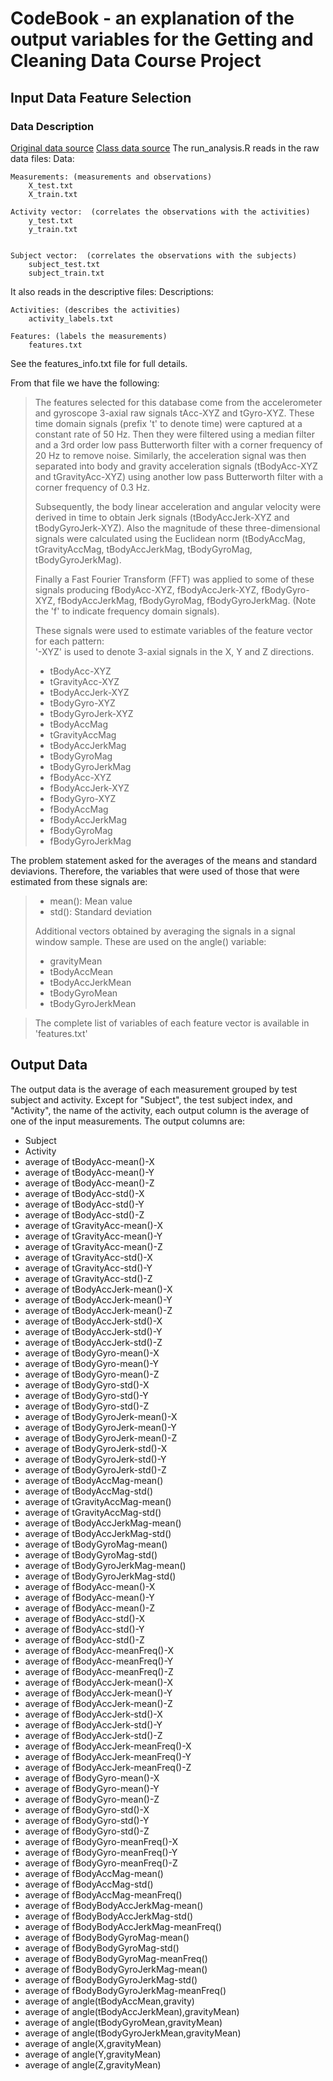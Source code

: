 # CodeBook - an explanation of the output variables for the Getting and Cleaning Data Course Project

## Input Data Feature Selection 
### Data Description
[Original data source](http://archive.ics.uci.edu/ml/datasets/Human+Activity+Recognition+Using+Smartphones)
[Class data source](https://d396qusza40orc.cloudfront.net/getdata%2Fprojectfiles%2FUCI%20HAR%20Dataset.zip)
The run_analysis.R reads in the raw data files:
  Data:

    Measurements: (measurements and observations)
        X_test.txt
        X_train.txt

    Activity vector:  (correlates the observations with the activities)
        y_test.txt
        y_train.txt

          
    Subject vector:  (correlates the observations with the subjects)
        subject_test.txt
        subject_train.txt

It also reads in the descriptive files:
  Descriptions:
  
    Activities: (describes the activities)
        activity_labels.txt
  
    Features: (labels the measurements)
        features.txt

See the features_info.txt file for full details.

From that file we have the following:
>The features selected for this database come from the accelerometer and gyroscope 3-axial raw signals tAcc-XYZ and tGyro-XYZ. These time domain signals (prefix 't' to denote time) were captured at a constant rate of 50 Hz. Then they were filtered using a median filter and a 3rd order low pass Butterworth filter with a corner frequency of 20 Hz to remove noise. Similarly, the acceleration signal was then separated into body and gravity acceleration signals (tBodyAcc-XYZ and tGravityAcc-XYZ) using another low pass Butterworth filter with a corner frequency of 0.3 Hz. 
>
>Subsequently, the body linear acceleration and angular velocity were derived in time to obtain Jerk signals (tBodyAccJerk-XYZ and tBodyGyroJerk-XYZ). Also the magnitude of these three-dimensional signals were calculated using the Euclidean norm (tBodyAccMag, tGravityAccMag, tBodyAccJerkMag, tBodyGyroMag, tBodyGyroJerkMag). 
>
>Finally a Fast Fourier Transform (FFT) was applied to some of these signals producing fBodyAcc-XYZ, fBodyAccJerk-XYZ, fBodyGyro-XYZ, fBodyAccJerkMag, fBodyGyroMag, fBodyGyroJerkMag. (Note the 'f' to indicate frequency domain signals). 
>
>These signals were used to estimate variables of the feature vector for each pattern:  
>'-XYZ' is used to denote 3-axial signals in the X, Y and Z directions.
>
>* tBodyAcc-XYZ
>* tGravityAcc-XYZ
>* tBodyAccJerk-XYZ
>* tBodyGyro-XYZ
>* tBodyGyroJerk-XYZ
>* tBodyAccMag
>* tGravityAccMag
>* tBodyAccJerkMag
>* tBodyGyroMag
>* tBodyGyroJerkMag
>* fBodyAcc-XYZ
>* fBodyAccJerk-XYZ
>* fBodyGyro-XYZ
>* fBodyAccMag
>* fBodyAccJerkMag
>* fBodyGyroMag
>* fBodyGyroJerkMag

The problem statement asked for the averages of the means and standard deviavions. Therefore, the variables that were used of those that were estimated from these signals are: 

>* mean(): Mean value
>* std(): Standard deviation
>
>Additional vectors obtained by averaging the signals in a signal window sample. These are used on the angle() variable:
>
>* gravityMean
>* tBodyAccMean
>* tBodyAccJerkMean
>* tBodyGyroMean
>* tBodyGyroJerkMean

>The complete list of variables of each feature vector is available in 'features.txt'

## Output Data 
The output data is the average of each measurement grouped by test subject and activity. 
Except for "Subject", the test subject index, and "Activity", the name of the activity, each output column is the average of one of the input measurements. The output columns are:
- Subject
- Activity
- average of tBodyAcc-mean()-X
- average of tBodyAcc-mean()-Y
- average of tBodyAcc-mean()-Z
- average of tBodyAcc-std()-X
- average of tBodyAcc-std()-Y
- average of tBodyAcc-std()-Z
- average of tGravityAcc-mean()-X
- average of tGravityAcc-mean()-Y
- average of tGravityAcc-mean()-Z
- average of tGravityAcc-std()-X
- average of tGravityAcc-std()-Y
- average of tGravityAcc-std()-Z
- average of tBodyAccJerk-mean()-X
- average of tBodyAccJerk-mean()-Y
- average of tBodyAccJerk-mean()-Z
- average of tBodyAccJerk-std()-X
- average of tBodyAccJerk-std()-Y
- average of tBodyAccJerk-std()-Z
- average of tBodyGyro-mean()-X
- average of tBodyGyro-mean()-Y
- average of tBodyGyro-mean()-Z
- average of tBodyGyro-std()-X
- average of tBodyGyro-std()-Y
- average of tBodyGyro-std()-Z
- average of tBodyGyroJerk-mean()-X
- average of tBodyGyroJerk-mean()-Y
- average of tBodyGyroJerk-mean()-Z
- average of tBodyGyroJerk-std()-X
- average of tBodyGyroJerk-std()-Y
- average of tBodyGyroJerk-std()-Z
- average of tBodyAccMag-mean()
- average of tBodyAccMag-std()
- average of tGravityAccMag-mean()
- average of tGravityAccMag-std()
- average of tBodyAccJerkMag-mean()
- average of tBodyAccJerkMag-std()
- average of tBodyGyroMag-mean()
- average of tBodyGyroMag-std()
- average of tBodyGyroJerkMag-mean()
- average of tBodyGyroJerkMag-std()
- average of fBodyAcc-mean()-X
- average of fBodyAcc-mean()-Y
- average of fBodyAcc-mean()-Z
- average of fBodyAcc-std()-X
- average of fBodyAcc-std()-Y
- average of fBodyAcc-std()-Z
- average of fBodyAcc-meanFreq()-X
- average of fBodyAcc-meanFreq()-Y
- average of fBodyAcc-meanFreq()-Z
- average of fBodyAccJerk-mean()-X
- average of fBodyAccJerk-mean()-Y
- average of fBodyAccJerk-mean()-Z
- average of fBodyAccJerk-std()-X
- average of fBodyAccJerk-std()-Y
- average of fBodyAccJerk-std()-Z
- average of fBodyAccJerk-meanFreq()-X
- average of fBodyAccJerk-meanFreq()-Y
- average of fBodyAccJerk-meanFreq()-Z
- average of fBodyGyro-mean()-X
- average of fBodyGyro-mean()-Y
- average of fBodyGyro-mean()-Z
- average of fBodyGyro-std()-X
- average of fBodyGyro-std()-Y
- average of fBodyGyro-std()-Z
- average of fBodyGyro-meanFreq()-X
- average of fBodyGyro-meanFreq()-Y
- average of fBodyGyro-meanFreq()-Z
- average of fBodyAccMag-mean()
- average of fBodyAccMag-std()
- average of fBodyAccMag-meanFreq()
- average of fBodyBodyAccJerkMag-mean()
- average of fBodyBodyAccJerkMag-std()
- average of fBodyBodyAccJerkMag-meanFreq()
- average of fBodyBodyGyroMag-mean()
- average of fBodyBodyGyroMag-std()
- average of fBodyBodyGyroMag-meanFreq()
- average of fBodyBodyGyroJerkMag-mean()
- average of fBodyBodyGyroJerkMag-std()
- average of fBodyBodyGyroJerkMag-meanFreq()
- average of angle(tBodyAccMean,gravity)
- average of angle(tBodyAccJerkMean),gravityMean)
- average of angle(tBodyGyroMean,gravityMean)
- average of angle(tBodyGyroJerkMean,gravityMean)
- average of angle(X,gravityMean)
- average of angle(Y,gravityMean)
- average of angle(Z,gravityMean)


